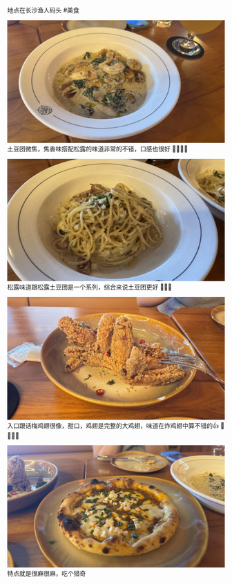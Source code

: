 地点在长沙渔人码头 #美食

![松露土豆团](../../attachment/IMG_1941.webp)
土豆团微焦，焦香味搭配松露的味道非常的不错，口感也很好 🌟🌟🌟🌟

![黑松露菌菇意面](../../attachment/IMG_1942.webp)
松露味道跟松露土豆团是一个系列，综合来说土豆团更好 🌟🌟🌟

![脆脆金沙翅](../../attachment/IMG_1945.webp)
入口跟话梅鸡翅很像，甜口，鸡翅是完整的大鸡翅，味道在炸鸡翅中算不错的👍 🌟🌟🌟🌟

![川派麻婆豆腐披萨](../../attachment/IMG_1946.jpeg)
特点就是很麻很麻，吃个猎奇